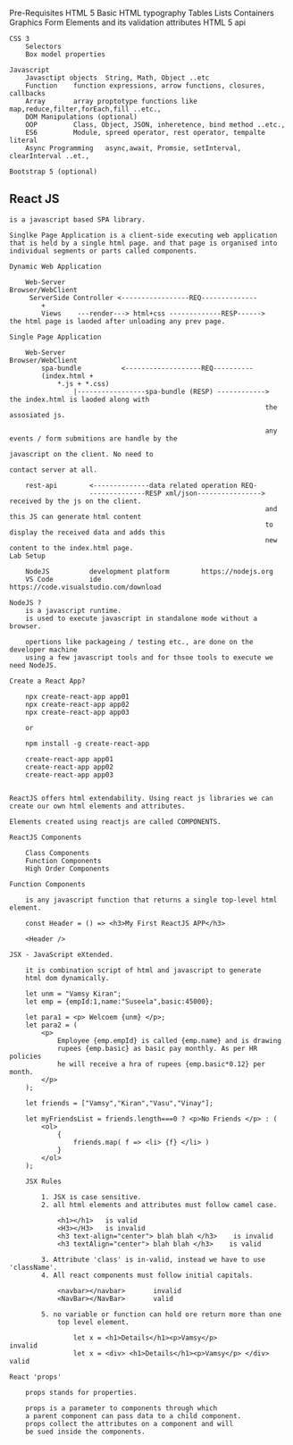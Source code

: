 Pre-Requisites
    HTML 5
        Basic HTML typography
        Tables
        Lists
        Containers
        Graphics
        Form Elements and its validation attributes
        HTML 5 api

    CSS 3
        Selectors
        Box model properties

    Javascript 
        Javasctipt objects  String, Math, Object ..etc
        Function    function expressions, arrow functions, closures, callbacks
        Array       array proptotype functions like map,reduce,filter,forEach,fill ..etc.,
        DOM Manipulations (optional)
        OOP         Class, Object, JSON, inheretence, bind method ..etc.,
        ES6         Module, spreed operator, rest operator, tempalte literal
        Async Programming   async,await, Promsie, setInterval, clearInterval ..et.,

    Bootstrap 5 (optional)

React JS
-----------------------------------------------------------------------------------------------------------------------------

    is a javascript based SPA library.

    Singlke Page Application is a client-side executing web application that is held by a single html page. and that page is organised into individual segments or parts called components.

    Dynamic Web Application

        Web-Server                                              Browser/WebClient
         ServerSide Controller <-----------------REQ--------------
            +
            Views    ---render---> html+css -------------RESP------>    the html page is laoded after unloading any prev page.

    Single Page Application

        Web-Server                                              Browser/WebClient
            spa-bundle          <-------------------REQ----------
            (index.html +
                *.js + *.css)
                    |-----------------spa-bundle (RESP) ------------>   the index.html is laoded along with
                                                                    the assosiated js.

                                                                    any events / form submitions are handle by the
                                                                    javascript on the client. No need to 
                                                                    contact server at all.

        rest-api        <--------------data related operation REQ-  
                        --------------RESP xml/json----------------> received by the js on the client.
                                                                    and this JS can generate html content
                                                                    to display the received data and adds this
                                                                    new content to the index.html page.
    Lab Setup

        NodeJS          development platform        https://nodejs.org
        VS Code         ide                         https://code.visualstudio.com/download

    NodeJS ?
        is a javascript runtime.
        is used to execute javascript in standalone mode without a browser.

        opertions like packageing / testing etc., are done on the developer machine
        using a few javascript tools and for thsoe tools to execute we need NodeJS.

    Create a React App?

        npx create-react-app app01
        npx create-react-app app02
        npx create-react-app app03

        or

        npm install -g create-react-app

        create-react-app app01
        create-react-app app02
        create-react-app app03

    
    ReactJS offers html extendability. Using react js libraries we can
    create our own html elements and attributes.

    Elements created using reactjs are called COMPONENTS.

    ReactJS Components

        Class Components
        Function Components
        High Order Components

    Function Components

        is any javascript function that returns a single top-level html element.

        const Header = () => <h3>My First ReactJS APP</h3>

        <Header />

    JSX - JavaScript eXtended.

        it is combination script of html and javascript to generate
        html dom dynamically.

        let unm = "Vamsy Kiran";
        let emp = {empId:1,name:"Suseela",basic:45000};

        let para1 = <p> Welcoem {unm} </p>;
        let para2 = (
            <p>
                Employee {emp.empId} is called {emp.name} and is drawing
                rupees {emp.basic} as basic pay monthly. As per HR policies
                he will receive a hra of rupees {emp.basic*0.12} per month.
            </p>
        );

        let friends = ["Vamsy","Kiran","Vasu","Vinay"];

        let myFriendsList = friends.length===0 ? <p>No Friends </p> : (
            <ol>
                {
                    friends.map( f => <li> {f} </li> )
                }
            </ol>
        );

        JSX Rules
            
            1. JSX is case sensitive.
            2. all html elements and attributes must follow camel case.

                <h1></h1>   is valid
                <H3></H3>   is invalid
                <h3 text-align="center"> blah blah </h3>    is invalid
                <h3 textAlign="center"> blah blah </h3>    is valid
            
            3. Attribute 'class' is in-valid, instead we have to use 'className'.
            4. All react components must follow initial capitals.

                <navbar></navbar>       invalid
                <NavBar></NavBar>       valid

            5. no variable or function can hold ore return more than one
                top level element.

                    let x = <h1>Details</h1><p>Vamsy</p>                invalid
                    let x = <div> <h1>Details</h1><p>Vamsy</p> </div>   valid
    
    React 'props'

        props stands for properties.

        props is a parameter to components through which 
        a parent component can pass data to a child component.
        props collect the attributes on a component and will
        be sued inside the components.
        
            
